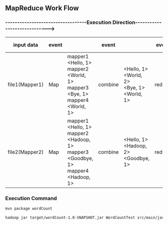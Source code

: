 ## MapReduce Work Flow

### ----------------------------------Execution Direction----------------------------->

| input data     | event |                                                                                                | event   |                                                          | event  | output data(merged)                                                         |
| -------------- | ----- | ---------------------------------------------------------------------------------------------- | ------- | -------------------------------------------------------- | ------ | --------------------------------------------------------------------------- |
| file1(Mapper1) | Map   | mapper1 <Hello, 1><br />mapper2 <World, 1><br />mapper3 <Bye, 1><br />mapper4 <World, 1>       | combine | <Hello, 1><br /><World, 2><br /><Bye, 1><br /><World, 1> | reduce | <Bye, 1><br /><Goodbye, 1><br /><Hadoop, 2><br /><Hello, 2><br /><World, 2> |
| file2(Mapper2) | Map   | mapper1 <Hello, 1><br />mapper2 <Hadoop, 1><br />mapper3 <Goodbye, 1><br />mapper4 <Hadoop, 1> | combine | <Hello, 1><br /><Hadoop, 2><br /><Goodbye, 1>            | reduce |                                                                             |

### Execution Command

````Bash
mvn package wordCount
````


````Bash
hadoop jar target/wordCount-1.0-SNAPSHOT.jar WordCountTest src/main/java/input/ src/main/java/output/result
````
